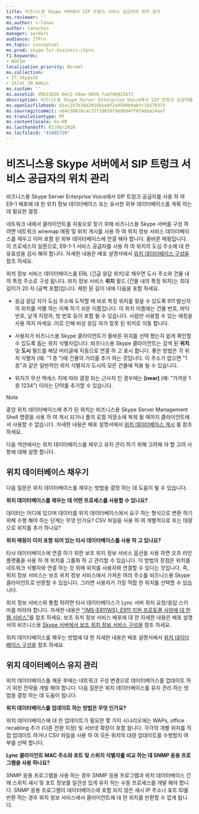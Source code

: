 ```yaml
---
title: 비즈니스용 Skype 서버에서 SIP 트렁크 서비스 공급자의 위치 관리
ms.reviewer: ''
ms.author: v-lanac
author: lanachin
manager: serdars
audience: ITPro
ms.topic: conceptual
ms.prod: skype-for-business-itpro
f1.keywords:
- NOCSH
localization_priority: Normal
ms.collection:
- IT_Skype16
- Strat_SB_Admin
ms.custom: ''
ms.assetid: d9b33b56-66c2-4dee-b056-faaf98925bf2
description: 비즈니스용 Skype Server Enterprise Voice에서 SIP 트렁크 공급자를 사용 하 여 E9-1 배포에 대 한 위치 정보 데이터베이스 또는 유사한 외부 데이터베이스를 계획 하는 데 필요한 결정
ms.openlocfilehash: 81ec257b30d2916bb4df2a4590b9abfc1b270375
ms.sourcegitcommit: e64c50818cac37f3d6f0f96d0d4ff0f4bba24aef
ms.translationtype: MT
ms.contentlocale: ko-KR
ms.lasthandoff: 02/06/2020
ms.locfileid: "41802728"
---
```

# <a name="manage-locations-for-sip-trunk-service-providers-in-skype-for-business-server"></a>비즈니스용 Skype 서버에서 SIP 트렁크 서비스 공급자의 위치 관리

비즈니스용 Skype Server Enterprise Voice에서 SIP 트렁크 공급자를 사용 하 여 E9-1 배포에 대 한 위치 정보 데이터베이스 또는 유사한 외부 데이터베이스를 계획 하는 데 필요한 결정

네트워크 내에서 클라이언트를 자동으로 찾기 위해 비즈니스용 Skype 서버를 구성 하려면 네트워크 wiremap 매핑 및 위치 게시를 사용 하 여 위치 정보 서비스 데이터베이스를 채우고 이미 포함 된 외부 데이터베이스에 연결 해야 합니다. 올바른 매핑입니다. 이 프로세스의 일환으로, E9-1-1 서비스 공급자를 사용 하 여 위치의 도심 주소에 대 한 유효성을 검사 해야 합니다. 자세한 내용은 배포 설명서에서 [위치 데이터베이스 구성을](https://technet.microsoft.com/library/8544be31-6958-47ef-b926-fdc80d56191c.aspx) 참조 하세요.

위치 정보 서비스 데이터베이스를 ERL (긴급 응답 위치)로 채우면 도시 주소와 건물 내의 특정 주소로 구성 됩니다. 위치 정보 서비스 **위치** 필드 (건물 내의 특정 위치)는 최대 길이가 20 자 (공백 포함)입니다. 제한 된 길이 내에 다음을 포함 하세요.

- 응급 응답 자가 도심 주소에 도착할 때 바로 특정 위치를 찾을 수 있도록 911 발신자의 위치를 식별 하는 이해 하기 쉬운 이름입니다. 이 위치 이름에는 건물 번호, 바닥 번호, 날개 지정자, 방 번호 등이 포함 될 수 있습니다. 사람만 사용할 수 있는 애칭을 사용 하지 마세요 .이로 인해 비상 응답 자가 잘못 된 위치로 이동 합니다.

- 사용자가 비즈니스용 Skype 클라이언트가 올바른 위치를 선택 했는지 쉽게 확인할 수 있도록 돕는 위치 식별자입니다. 비즈니스용 Skype 클라이언트는 검색 된 **위치** 및 **도시** 필드를 해당 머리글에 자동으로 연결 하 고 표시 합니다. 좋은 방법은 각 위치 식별자 (예: "1 층 <street number>")에 건물의 거리를 추가 하는 것입니다. 이 주소가 없으면 "1 층"과 같은 일반적인 위치 식별자가 도시의 모든 건물에 적용 될 수 있습니다.

- 위치가 무선 액세스 지에 따라 결정 되는 근사치 인 경우에는 **[near]** (예: "가까운 1 층 1234") 이라는 단어를 추가할 수 있습니다.

> [!NOTE]
> 중앙 위치 데이터베이스에 추가 된 위치는 비즈니스용 Skype Server Management Shell 명령을 사용 하 여 게시 되거나 풀의 로컬 저장소에 복제 될 때까지 클라이언트에서 사용할 수 없습니다. 자세한 내용은 배포 설명서에서 [위치 데이터베이스 게시](https://technet.microsoft.com/library/dd032b5b-df0e-4017-ac46-e17570c1ab1e.aspx) 를 참조 하세요.

다음 섹션에서는 위치 데이터베이스를 채우고 유지 관리 하기 위해 고려해 야 할 고려 사항에 대해 설명 합니다.

## <a name="populating-the-location-database"></a>위치 데이터베이스 채우기

다음 질문은 위치 데이터베이스를 채우는 방법을 결정 하는 데 도움이 될 수 있습니다.

 **위치 데이터베이스를 채우는 데 어떤 프로세스를 사용할 수 있나요?**

데이터는 어디에 있으며 데이터를 위치 데이터베이스에서 요구 하는 형식으로 변환 하기 위해 수행 해야 하는 단계는 무엇 인가요? CSV 파일을 사용 하 여 개별적으로 또는 대량으로 위치를 추가 하나요?

 **위치 매핑이 이미 포함 되어 있는 타사 데이터베이스를 사용 하 고 있나요?**

타사 데이터베이스에 연결 하기 위한 보조 위치 정보 서비스 옵션을 사용 하면 오프 라인 플랫폼을 사용 하 여 위치를 그룹화 하 고 관리할 수 있습니다. 이 방법의 장점은 위치를 네트워크 식별자와 연결 하는 것 외에 위치를 사용자와 연결할 수 있다는 것입니다. 즉, 위치 정보 서비스는 보조 위치 정보 서비스에서 가져온 여러 주소를 비즈니스용 Skype 클라이언트로 반환할 수 있습니다. 그러면 사용자가 가장 적합 한 위치를 선택할 수 있습니다.

위치 정보 서비스와 통합 하려면 타사 데이터베이스가 Lync 서버 위치 요청/응답 스키마를 따라야 합니다. 자세한 내용은 ["[MS-E911WS]: E911 지원 프로토콜 사양에 대 한 웹 서비스"](https://go.microsoft.com/fwlink/p/?linkid=213819)를 참조 하세요. 보조 위치 정보 서비스 배포에 대 한 자세한 내용은 배포 설명서의 비즈니스용 [Skype 서버에서 보조 위치 정보 서비스 구성을](../../deploy/deploy-enterprise-voice/secondary-location-information-service.md) 참조 하세요.

위치 데이터베이스를 채우는 방법에 대 한 자세한 내용은 배포 설명서에서 [위치 데이터베이스 구성을](https://technet.microsoft.com/library/8544be31-6958-47ef-b926-fdc80d56191c.aspx) 참조 하세요.

## <a name="maintaining-the-location-database"></a>위치 데이터베이스 유지 관리

위치 데이터베이스를 채운 후에는 네트워크 구성 변경으로 데이터베이스를 업데이트 하기 위한 전략을 개발 해야 합니다. 다음 질문은 위치 데이터베이스를 유지 관리 하는 방법을 결정 하는 데 도움이 됩니다.

 **위치 데이터베이스를 업데이트 하는 방법은 무엇 인가요?**

위치 데이터베이스에 대 한 업데이트가 필요한 몇 가지 시나리오에는 WAPs, office recabling 추가 (다른 전환 지정) 및 서브넷 확장이 포함 됩니다. 각각의 개별 위치를 직접 업데이트 하거나 CSV 파일을 사용 하 여 모든 위치의 대량 업데이트를 수행할지 여부를 선택 합니다.

 **Lync 클라이언트 MAC 주소와 포트 및 스위치 식별자를 비교 하는 데 SNMP 응용 프로그램을 사용 하나요?**

SNMP 응용 프로그램을 사용 하는 경우 SNMP 응용 프로그램과 위치 데이터베이스 간에 스위치 섀시 및 포트 정보를 일관성 있게 유지 하는 수동 프로세스를 개발 해야 합니다. SNMP 응용 프로그램이 데이터베이스에 포함 되지 않은 섀시 IP 주소나 포트 ID를 반환 하는 경우 위치 정보 서비스에서 클라이언트에 대 한 위치를 반환할 수 없게 됩니다.


